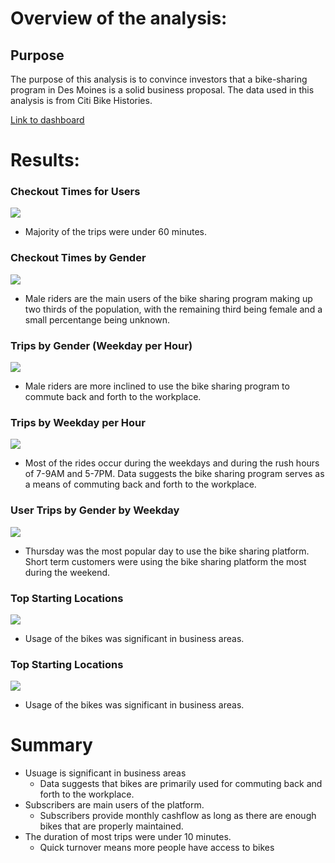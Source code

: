 # Overview of the analysis: 


## Purpose
The purpose of this analysis is to convince investors that a bike-sharing program in Des Moines is a solid business proposal. The data used in this analysis is from Citi Bike Histories.

[Link to dashboard](https://public.tableau.com/app/profile/nicole.ardizzi/viz/NYCBikeSharingChallenge_16532728085430/CheckoutTimesforUsers)

# Results: 


### Checkout Times for Users
![](Resources/Images/Checkout_Times_for_Users.png)
- Majority of the trips were under 60 minutes.


### Checkout Times by Gender
![](Resources/Images/Checkout_Times_by_Gender.png)
- Male riders are the main users of the bike sharing program making up two thirds of the population, with the remaining third being female and a small percentange being unknown.

### Trips by Gender (Weekday per Hour)
![](Resources/Images/Trips_by_Gender.png)
- Male riders are more inclined to use the bike sharing program to commute back and forth to the workplace.


### Trips by Weekday per Hour
![](Resources/Images/Trips_by_Weekday_per_Hour.png)
- Most of the rides occur during the weekdays and during the rush hours of 7-9AM and 5-7PM. Data suggests the bike sharing program serves as a means of commuting back and forth to the workplace.

### User Trips by Gender by Weekday
![](Resources/Images/User_Trips_by_Gender_by_Weekday.png)
- Thursday was the most popular day to use the bike sharing platform. Short term customers were using the bike sharing platform the most during the weekend.

### Top Starting Locations
![](Resources/Images/Top_Starting_Locations.png)
- Usage of the bikes was significant in business areas.

### Top Starting Locations
![](Resources/Images/Top_Ending_Locations.png)
- Usage of the bikes was significant in business areas. 

# Summary
- Usuage is significant in business areas
    - Data suggests that bikes are primarily used for commuting back and forth to the workplace.
- Subscribers are main users of the platform.
    - Subscribers provide monthly cashflow as long as there are enough bikes that are properly maintained.
- The duration of most trips were under 10 minutes.
    - Quick turnover means more people have access to bikes